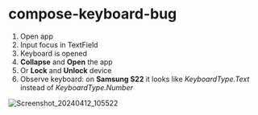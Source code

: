# compose-keyboard-bug

1. Open app
2. Input focus in TextField
3. Keyboard is opened
4. **Collapse** and **Open** the app
5. Or **Lock** and **Unlock** device
6. Observe keyboard: on **Samsung S22** it looks like _KeyboardType.Text_ instead of _KeyboardType.Number_
 
![Screenshot_20240412_105522](https://github.com/a-blekot/compose-keyboard-bug/assets/66264959/53b44ef2-4255-4c5a-ac4b-b206450e5ba1)
